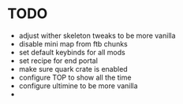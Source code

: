 # TODO
- adjust wither skeleton tweaks to be more vanilla
- disable mini map from ftb chunks
- set default keybinds for all mods
- set recipe for end portal
- make sure quark crate is enabled
- configure TOP to show all the time
- configure ultimine to be more vanilla
- 
